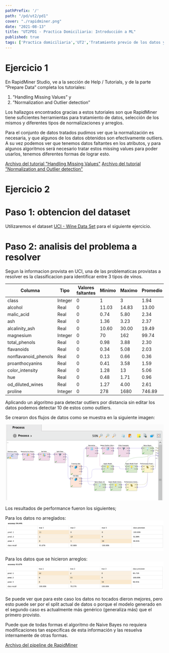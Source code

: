 ```yaml
---
pathPrefix: '/'
path: "/pd/ut2/pd1"
cover: "./rapidminer.png"
date: "2021-08-13"
title: "UT2PD1 - Practica Domiciliaria: Introducción a ML"
published: true
tags: ['Practica domiciliaria','UT2','Tratamiento previo de los datos y fundamentos de los algoritmos de ML']
---
```


# Ejercicio 1

En RapidMiner Studio, ve a la sección de Help / Tutorials, y de la parte “Prepare Data” completa
los tutoriales:
1. ”Handling Missing Values” y
2. ”Normalization and Outlier detection”

Los hallazgos encontrados gracias a estos tutoriales son que RapidMiner tiene suficientes herramientas para tratamiento de datos, selección de los mismos y diferentes tipos de normalizaciones y arreglos.

Para el conjunto de datos tratados pudimos ver que la normalización es necesaria, y que algunos de los datos obtenidos son efectivamente outliers. A su vez podemos ver que tenemos datos faltantes en los atributos, y para algunos algoritmos será necesario tratar estos missing values para poder usarlos, tenemos diferentes formas de lograr esto.

[Archivo del tutorial "Handling Missing Values"](https://github.com/JuanFKurucz/ia-portfolio/blob/main/content/posts/ut/ut2/pd/pd2/ej1.rmp)
[Archivo del tutorial "Normalization and Outlier detection"](https://github.com/JuanFKurucz/ia-portfolio/blob/main/content/posts/ut/ut2/pd/pd2/ej2.rmp)

# Ejercicio 2

# Paso 1: obtencion del dataset

Utilizaremos el dataset [UCI - Wine Data Set](https://archive.ics.uci.edu/ml/datasets/wine) para el siguiente ejercicio.

# Paso 2: analisis del problema a resolver

Segun la informacion provista en UCI, una de las problematicas provistas a resolver es la classificacion para identificar entre 3 tipos de vinos.

|   Columna |   Tipo    |   Valores faltantes   |   Minimo  |   Maximo  |   Promedio    |
|   -----------   |   -----------   |   -----------   |   -----------   |   -----------   |   -----------   |
|   class   |   Integer |   0   |   1   |   3   |   1.94    |
|   alcohol   |   Real |   0   |   11.03   |   14.83   |   13.00    |
|   malic_acid   |   Real |   0   |   0.74   |   5.80   |   2.34    |
|   ash   |   Real |   0   |   1.36   |   3.23   |   2.37    |
|   alcalinity_ash   |   Real |   0   |   10.60   |   30.00   |   19.49    |
|   magnesium   |   Integer |   0   |   70   |   162   |   99.74    |
|   total_phenols   |   Real |   0   |   0.98   |   3.88   |   2.30    |
|   flavanoids   |   Real |   0   |   0.34   |   5.08   |   2.03    |
|   nonflavanoid_phenols   |   Real |   0   |   0.13   |   0.66   |   0.36    |
|   proanthocyanins   |   Real |   0   |   0.41   |   3.58   |   1.59    |
|   color_intensity   |   Real |   0   |   1.28   |   13   |   5.06    |
|   hue   |   Real |   0   |   0.48   |   1.71   |   0.96    |
|   od_diluted_wines   |   Real |   0   |   1.27   |   4.00   |   2.61    |
|   proline   |   Integer |   0   |   278   |   1680   |   746.89    |

Aplicando un algoritmo para detectar outliers por distancia sin editar los datos podemos detectar 10 de estos como outliers.

Se crearon dos flujos de datos como se muestra en la siguiente imagen:

![Pipeline](https://raw.githubusercontent.com/JuanFKurucz/ia-portfolio/main/content/posts/ut/ut2/pd/pd1/pipeline.png)

Los resultados de performance fueron los siguientes;

Para los datos no arreglados:
![Pipeline](https://raw.githubusercontent.com/JuanFKurucz/ia-portfolio/main/content/posts/ut/ut2/pd/pd1/untouched.png)

Para los datos que se hicieron arreglos:
![Pipeline](https://raw.githubusercontent.com/JuanFKurucz/ia-portfolio/main/content/posts/ut/ut2/pd/pd1/fixed.png)

Se puede ver que para este caso los datos no tocados dieron mejores, pero esto puede ser por el split actual de datos o porque el modelo generado en el segundo caso es actualmente más genérico (generaliza más) que el primero provisto.

Puede que de todas formas el algoritmo de Naive Bayes no requiera modificaciones tan especificas de esta información y las resuelva internamente de otras formas.

[Archivo del pipeline de RapidMiner](https://github.com/JuanFKurucz/ia-portfolio/blob/main/content/posts/ut/ut2/pd/pd1/pipeline.rmp)